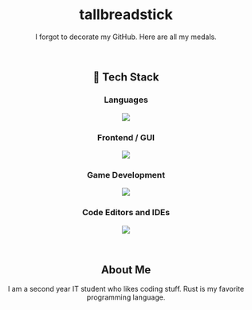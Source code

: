 <h1 align="center"><strong>tallbreadstick</strong></h1>
<p align="center">I forgot to decorate my GitHub. Here are all my medals.</p>

<br>
<h2 align="center">🚀 Tech Stack</h2>
<h3 align="center">Languages</h3>
<p align="center">
  <a href="https://skillicons.dev">
    <img src="https://go-skill-icons.vercel.app/api/icons?i=java,javascript,rust,kotlin"/>
  </a>
</p>
<h3 align="center">Frontend / GUI</h3>
<p align="center">
  <a href="https://skillicons.dev">
    <img src="https://go-skill-icons.vercel.app/api/icons?i=solidjs,tauri,jetpackcompose"/>
  </a>
</p>
<h3 align="center">Game Development</h3>
<p align="center">
  <a href="https://skillicons.dev">
    <img src="https://go-skill-icons.vercel.app/api/icons?i=godot,bevy"/>
  </a>
</p>
<h3 align="center">Code Editors and IDEs</h3>
<p align="center">
  <a href="https://skillicons.dev">
    <img src="https://go-skill-icons.vercel.app/api/icons?i=idea,vscode,androidstudio"/>
  </a>
</p>
<br>

<h2 align="center">About Me</h2>

<p align="center">I am a second year IT student who likes coding stuff. Rust is my favorite programming language.</p>

<!---
damascussteel21/damascussteel21 is a ✨ special ✨ repository because its `README.md` (this file) appears on your GitHub profile.
You can click the Preview link to take a look at your changes.
--->
